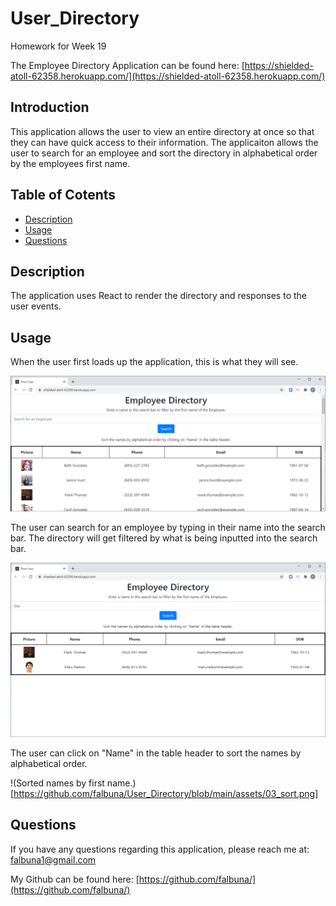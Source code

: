 # User_Directory

Homework for Week 19

The Employee Directory Application can be found here: [https://shielded-atoll-62358.herokuapp.com/](https://shielded-atoll-62358.herokuapp.com/)

## Introduction

This application allows the user to view an entire directory at once so that they can have quick access to their information. The applicaiton allows the user to search for an employee and sort the directory in alphabetical order by the employees first name.

## Table of Cotents
* [Description](#Description)
* [Usage](#Usage)
* [Questions](#Questions)

## Description

The application uses React to render the directory and responses to the user events.

## Usage

When the user first loads up the application, this is what they will see.

![Employee Directory main page.](https://github.com/falbuna/User_Directory/blob/main/assets/01_employeedirectory.png)

The user can search for an employee by typing in their name into the search bar. The directory will get filtered by what is being inputted into the search bar.

![Filtered names in search bar.](https://github.com/falbuna/User_Directory/blob/main/assets/02_filter.png)

The user can click on "Name" in the table header to sort the names by alphabetical order. 

!(Sorted names by first name.)[https://github.com/falbuna/User_Directory/blob/main/assets/03_sort.png]

## Questions

If you have any questions regarding this application, please reach me at: falbuna1@gmail.com

My Github can be found here: [https://github.com/falbuna/](https://github.com/falbuna/)

